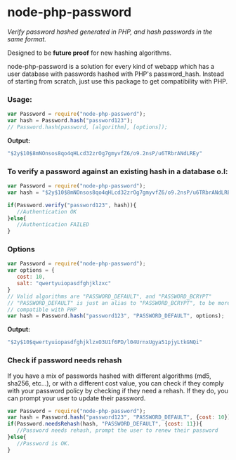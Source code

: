 # node-php-password

*Verify password hashed generated in PHP, and hash passwords in the same format.*

Designed to be **future proof** for new hashing algorithms.

node-php-password is a solution for every kind of webapp which has a user database with passwords hashed with PHP's password_hash. Instead of starting from scratch, just use this package to get compatibility with PHP.

### Usage:
```javascript
var Password = require("node-php-password");
var hash = Password.hash("password123");
// Password.hash(password, [algorithm], [options]);
```

**Output:**
```javascript
"$2y$10$8mNOnsos8qo4qHLcd32zrOg7gmyvfZ6/o9.2nsP/u6TRbrANdLREy"
```

### To verify a password against an existing hash in a database o.l:
```javascript
var Password = require("node-php-password");
var hash = "$2y$10$8mNOnsos8qo4qHLcd32zrOg7gmyvfZ6/o9.2nsP/u6TRbrANdLREy";

if(Password.verify("password123", hash)){
   //Authentication OK
}else{
   //Authentication FAILED
}
```

### Options
```javascript
var Password = require("node-php-password");
var options = {
   cost: 10,
   salt: "qwertyuiopasdfghjklzxc"
}
// Valid algorithms are "PASSWORD_DEFAULT", and "PASSWORD_BCRYPT"
// "PASSWORD_DEFAULT" is just an alias to "PASSWORD_BCRYPT", to be more
// compatible with PHP
var hash = Password.hash("password123", "PASSWORD_DEFAULT", options);
```

**Output:**
```javascript
"$2y$10$qwertyuiopasdfghjklzxO3U1f6PD/l04UrnxUgya51pjyLtkGNQi"
```

### Check if password needs rehash
If you have a mix of passwords hashed with different algorithms (md5, sha256, etc...), or with a different cost value, you can check if they comply with your password policy by checking if they need a rehash. If they do, you can prompt your user to update their password.
```javascript
var Password = require("node-php-password");
var hash = Password.hash("password123", "PASSWORD_DEFAULT", {cost: 10});
if(Password.needsRehash(hash, "PASSWORD_DEFAULT", {cost: 11}){
   //Password needs rehash, prompt the user to renew their password
}else{
   //Password is OK.
}
```
